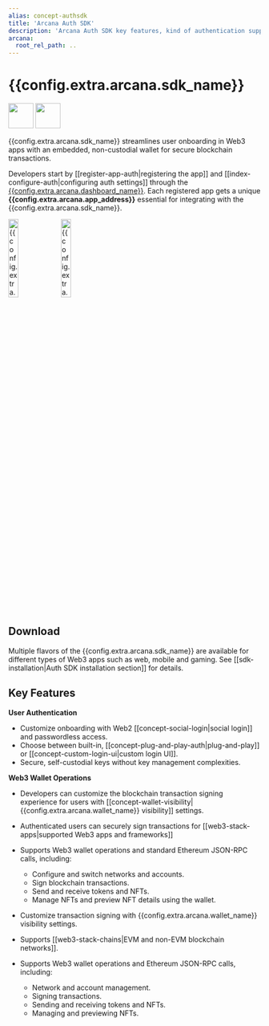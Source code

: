 ```yaml
---
alias: concept-authsdk
title: 'Arcana Auth SDK'
description: 'Arcana Auth SDK key features, kind of authentication supported for Web3 apps and the wallet operations can be accessed by app users.'
arcana:
  root_rel_path: ..
---
```


# {{config.extra.arcana.sdk_name}}

<img src="{{config.extra.arcana.img_dir}}/icons/i_an_authsdk_light.{{config.extra.arcana.img_png}}#only-light" width="50"/>
<img src="{{config.extra.arcana.img_dir}}/icons/i_an_authsdk_dark.{{config.extra.arcana.img_png}}#only-dark" width="50"/>


{{config.extra.arcana.sdk_name}} streamlines user onboarding in Web3 apps with an embedded, non-custodial wallet for secure blockchain transactions.

Developers start by [[register-app-auth|registering the app]] and [[index-configure-auth|configuring auth settings]] through the [{{config.extra.arcana.dashboard_name}}]({{page.meta.arcana.root_rel_path}}/concepts/dashboard.md). Each registered app gets a unique **{{config.extra.arcana.app_address}}** essential for integrating with the {{config.extra.arcana.sdk_name}}. 

<img src="{{config.extra.arcana.img_dir}}/diagrams/d_an_authsdk_light.{{config.extra.arcana.img_png}}#only-light" alt="{{config.extra.arcana.sdk_name}} Diagram" height="20%"/>
<img src="{{config.extra.arcana.img_dir}}/diagrams/d_an_authsdk_dark.{{config.extra.arcana.img_png}}#only-dark" alt="{{config.extra.arcana.sdk_name}} Diagram Dark" height="20%"/>

## Download

Multiple flavors of the {{config.extra.arcana.sdk_name}} are available for different types of Web3 apps such as web, mobile and gaming. See [[sdk-installation|Auth SDK installation section]] for details.

## Key Features

**User Authentication**

  * Customize onboarding with Web2 [[concept-social-login|social login]] and passwordless access.
  * Choose between built-in, [[concept-plug-and-play-auth|plug-and-play]] or [[concept-custom-login-ui|custom login UI]].
  * Secure, self-custodial keys without key management complexities.

**Web3 Wallet Operations**

  * Developers can customize the blockchain transaction signing experience for users with [[concept-wallet-visibility|{{config.extra.arcana.wallet_name}} visibility]] settings.
  * Authenticated users can securely sign transactions for [[web3-stack-apps|supported Web3 apps and frameworks]]
  * Supports Web3 wallet operations and standard Ethereum JSON-RPC calls, including:
    - Configure and switch networks and accounts.
    - Sign blockchain transactions.
    - Send and receive tokens and NFTs.
    - Manage NFTs and preview NFT details using the wallet.

  * Customize transaction signing with {{config.extra.arcana.wallet_name}} visibility settings.
  * Supports [[web3-stack-chains|EVM and non-EVM blockchain networks]].
  * Supports Web3 wallet operations and Ethereum JSON-RPC calls, including:
    - Network and account management.
    - Signing transactions.
    - Sending and receiving tokens and NFTs.
    - Managing and previewing NFTs.
